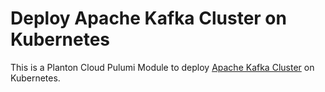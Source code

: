 # Deploy Apache Kafka Cluster on Kubernetes

This is a Planton Cloud Pulumi Module to deploy [Apache Kafka Cluster](https://kafka.apache.org/) on Kubernetes.
